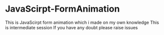 # JavaScirpt-FormAnimation

This is JavaScirpt form animation which i made on my own knowledge
This is intermediate session
If you have any doubt please raise issues 